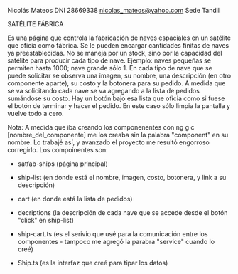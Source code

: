 Nicolás Mateos
DNI 28669338
nicolas_mateos@yahoo.com
Sede Tandil

SATÉLITE FÁBRICA

Es una página que controla la fabricación de naves espaciales en un satélite que oficia como fábrica.
Se le pueden encargar cantidades finitas de naves ya preestablecidas. No se maneja por un stock, sino por la capacidad del satélite para producir cada tipo de nave. Ejemplo: naves pequeñas se permiten hasta 1000; nave grande sólo 1.
En cada tipo de nave que se puede solicitar se observa una imagen, su nombre, una descripción (en otro componente aparte), su costo y la botonera para su pedido. A medida que se va solicitando cada nave se va agregando a la lista de pedidos sumándose su costo. Hay un botón bajo esa lista que oficia como si fuese el botón de terminar y hacer el pedido. En este caso sólo limpia la pantalla y vuelve todo a cero.

Nota:
A medida que iba creando los componenentes con ng g c [nombre_del_componente] me los creaba sin la palabra "component" en su nombre. Lo trabajé así, y avanzado el proyecto me resultó engorroso corregirlo. Los compoinentes son:
- satfab-ships (página principal)
- ship-list (en donde está el nombre, imagen, costo, botonera, y link a su descripción)
- cart (en donde está la lista de pedidos)
- decriptions (la descripción de cada nave que se accede desde el botón "click" en ship-list)

- ship-cart.ts (es el serivio que usé para la comunicación entre los componentes - tampoco me agregó la parabra "service" cuando lo creé)

- Ship.ts (es la interfaz que creé para tipar los datos)

